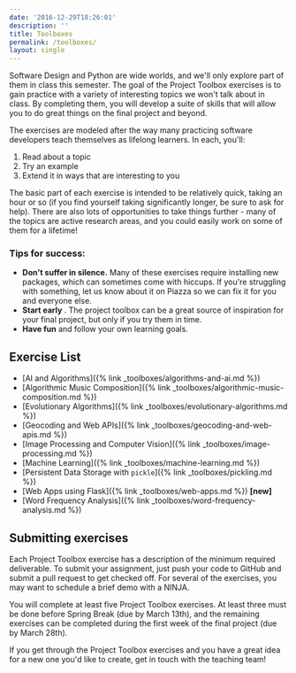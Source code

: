 ```yaml
---
date: '2016-12-29T18:26:01'
description: ''
title: Toolboxes
permalink: /toolboxes/
layout: single
---
```


Software Design and Python are wide worlds, and we'll only explore part of
them in class this semester. The goal of the Project Toolbox exercises is to
gain practice with a variety of interesting topics we won't talk about in
class. By completing them, you will develop a suite of skills that will allow
you to do great things on the final project and beyond.

The exercises are modeled after the way many practicing software developers
teach themselves as lifelong learners. In each, you'll:

  1. Read about a topic
  2. Try an example
  3. Extend it in ways that are interesting to you

The basic part of each exercise is intended to be relatively quick, taking an
hour or so (if you find yourself taking significantly longer, be sure to ask
for help). There are also lots of opportunities to take things further - many
of the topics are active research areas, and you could easily work on some of
them for a lifetime!


### Tips for success:

  * **Don't suffer in silence.** Many of these exercises require installing new packages, which can sometimes come with hiccups. If you're struggling with something, let us know about it on Piazza so we can fix it for you and everyone else.
  * **Start early** . The project toolbox can be a great source of inspiration for your final project, but only if you try them in time.
  * **Have fun**  and follow your own learning goals.


## Exercise List

* [AI and Algorithms]({% link _toolboxes/algorithms-and-ai.md %})
* [Algorithmic Music Composition]({% link _toolboxes/algorithmic-music-composition.md %})
* [Evolutionary Algorithms]({% link _toolboxes/evolutionary-algorithms.md %})
* [Geocoding and Web APIs]({% link _toolboxes/geocoding-and-web-apis.md %})
* [Image Processing and Computer Vision]({% link _toolboxes/image-processing.md %})
* [Machine Learning]({% link _toolboxes/machine-learning.md %})
* [Persistent Data Storage with `pickle`]({% link _toolboxes/pickling.md %})
* [Web Apps using Flask]({% link _toolboxes/web-apps.md %}) **[new]**
* [Word Frequency Analysis]({% link _toolboxes/word-frequency-analysis.md %})


## Submitting exercises

Each Project Toolbox exercise has a description of the minimum required
deliverable. To submit your assignment, just push your code to GitHub and
submit a pull request to get checked off. For several of the exercises, you
may want to schedule a brief demo with a NINJA.

You will complete at least five Project Toolbox exercises. At least three must
be done before Spring Break (due by March 13th), and the remaining exercises
can be completed during the first week of the final project (due by March
28th).

If you get through the Project Toolbox exercises and you have a great idea for
a new one you'd like to create, get in touch with the teaching team!
